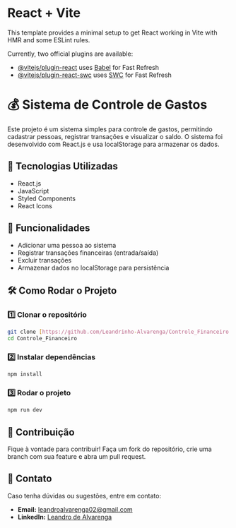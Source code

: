 # React + Vite

This template provides a minimal setup to get React working in Vite with HMR and some ESLint rules.

Currently, two official plugins are available:

- [@vitejs/plugin-react](https://github.com/vitejs/vite-plugin-react/blob/main/packages/plugin-react/README.md) uses [Babel](https://babeljs.io/) for Fast Refresh
- [@vitejs/plugin-react-swc](https://github.com/vitejs/vite-plugin-react-swc) uses [SWC](https://swc.rs/) for Fast Refresh
 
# 💰 Sistema de Controle de Gastos

Este projeto é um sistema simples para controle de gastos, permitindo cadastrar pessoas, registrar transações e visualizar o saldo. O sistema foi desenvolvido com React.js e usa localStorage para armazenar os dados.

## 🚀 Tecnologias Utilizadas

- React.js
- JavaScript
- Styled Components
- React Icons

## 📌 Funcionalidades

- Adicionar uma pessoa ao sistema
- Registrar transações financeiras (entrada/saída)
- Excluir transações
- Armazenar dados no localStorage para persistência

## 🛠 Como Rodar o Projeto

### 1️⃣ Clonar o repositório

```sh
git clone [https://github.com/Leandrinho-Alvarenga/Controle_Financeiro.git]
cd Controle_Financeiro
```

### 2️⃣ Instalar dependências

```sh
npm install 
```

### 3️⃣ Rodar o projeto

```sh
npm run dev
```


## 🤝 Contribuição

Fique à vontade para contribuir! Faça um fork do repositório, crie uma branch com sua feature e abra um pull request.

## 📩 Contato

Caso tenha dúvidas ou sugestões, entre em contato:

- **Email:** [leandroalvarenga02@gmail.com](mailto\:seuemail@email.com)
- **LinkedIn:** [Leandro de Alvarenga](https://www.linkedin.com/in/leandro-alvarenga-2b6570298/)


